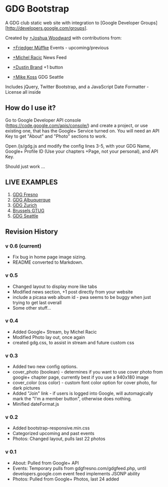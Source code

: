 # GDG Bootstrap

A GDG club static web site with integration to [Google Developer Groups][http://developers.google.com/groups].

Created by [+Joshua Woodward]
with contributions from:
- [+Friedger Müffke][] Events - upcoming/previous
- [+Michel Racic][] News Feed
- [+Dustin Brand][] +1 button
- [+Mike Koss][] GDG Seattle

  [+Joshua Woodward]: http://joshuawoodward.com/+
  [+Friedger Müffke]: https://plus.google.com/107100127479392600261
  [+Michel Racic]: https://plus.google.com/109163915105172405583
  [+Dustin Brand]: https://plus.google.com/111468921647150271146
  [+Mike Koss]: https://plus.google.com/104304419342230315027

Includes jQuery, Twitter Bootstrap, and a JavaScript Date Formatter - License all inside

## How do I use it?

Go to Google Developer API console (https://code.google.com/apis/console/) and create a project, or use existing
one, that has the Google+ Service turned on. You will need an API Key to get "About" and "Photo" sections to work.

Open /js/gdg.js and modify the config lines 3-5, with your GDG Name, Google+ Profile ID (Use your chapters +Page,
not your personal), and API Key.

Should just work ...

## LIVE EXAMPLES

1. [GDG Fresno](http://gdgfresno.com/)
2. [GDG Albuquerque](http://gdgabq.com/)
3. [GDG Zurich](http://gdgzh.ch/test/)
4. [Brussels GTUG](https://googledrive.com/host/0B5AyOi3Zg85OT1pueUl4QzZ2YVk/index.html)
5. [GDG Seattle](http://mckoss.github.io/gdg-bootstrap/)

## Revision History

### v 0.6 (current)

- Fix bug in home page image sizing.
- README converted to Markdown.

### v 0.5

- Changed layout to display more like tabs
- Modified news section, +1 post directly from your website
- include a picasa web album id - pwa seems to be buggy when just trying to get last overall
- Some other stuff...

### v 0.4

- Added Google+ Stream, by Michel Racic
- Modified Photo lay out, once again
- created gdg.css, to assist in stream and future custom css

### v 0.3

- Added two new config options.
- cover_photo (boolean) - determines if you want to use cover photo from
  google+ chapter page, currently best if you use a 940x180 image
- cover_color (css color) - custom font color option for cover photo, for
  dark pictures
- Added "Join" link - if users is logged into Google, will automagically
  mark the "I'm a member button", otherwise does nothing.
- Minified dateFormat.js

### v 0.2

- Added bootstrap-responsive.min.css
- Categorized upcoming and past events
- Photos: Changed layout, pulls last 22 photos

### v 0.1

- About: Pulled from Google+ API
- Events: Temporary pulls from gdgfresno.com/gdgfeed.php, until developers.google.com event
  feed implements JSONP ability
- Photos: Pulled from Google+ Photos, last 24 added
